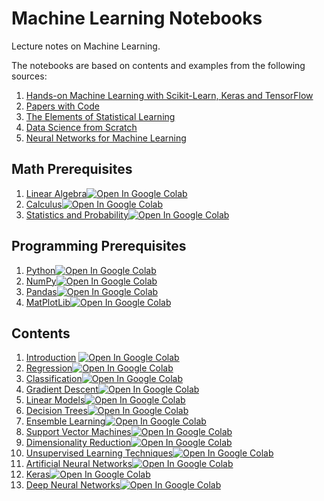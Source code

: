 # Machine Learning Notebooks

Lecture notes on Machine Learning.

The notebooks are based on contents and examples from the following sources: 

1. [Hands-on Machine Learning with Scikit-Learn, Keras and TensorFlow](https://www.oreilly.com/library/view/hands-on-machine-learning/9781492032632/)
2. [Papers with Code](https://paperswithcode.com/sota)
3. [The Elements of Statistical Learning](https://web.stanford.edu/~hastie/ElemStatLearn/)
4. [Data Science from Scratch](https://www.oreilly.com/library/view/data-science-from/9781492041122/)
5. [Neural Networks for Machine Learning](https://www.youtube.com/playlist?list=PLoRl3Ht4JOcdU872GhiYWf6jwrk_SNhz9) 

## Math Prerequisites

1. [Linear Algebra](/00_math_prerequisites/linear_algebra.ipynb)<a href="https://colab.research.google.com/github/riccardoberta/machine-learning/blob/master//00_math_prerequisites/linear_algebra.ipynb" target="_blank"><img src="https://colab.research.google.com/assets/colab-badge.svg" alt="Open In Google Colab"/></a>
2. [Calculus](/00_math_prerequisites/calculus.ipynb)<a href="https://colab.research.google.com/github/riccardoberta/machine-learning/blob/master/00_math_prerequisites/calculus.ipynb" target="_blank"><img src="https://colab.research.google.com/assets/colab-badge.svg" alt="Open In Google Colab"/></a>
3. [Statistics and Probability](/00_math_prerequisites/statistics.ipynb)<a href="https://colab.research.google.com/github/riccardoberta/machine-learning/blob/master/00_math_prerequisites/statistics.ipynb" target="_blank"><img src="https://colab.research.google.com/assets/colab-badge.svg" alt="Open In Google Colab"/></a>

## Programming Prerequisites

1. [Python](/00_tools_prerequisites/python.ipynb)<a href="https://colab.research.google.com/github/riccardoberta/machine-learning/blob/master/00_tools_prerequisites/python.ipynb" target="_blank"><img src="https://colab.research.google.com/assets/colab-badge.svg" alt="Open In Google Colab"/></a>
2. [NumPy](/00_tools_prerequisites/numpy.ipynb)<a href="https://colab.research.google.com/github/riccardoberta/machine-learning/blob/master/00_tools_prerequisites/numpy.ipynb" target="_blank"><img src="https://colab.research.google.com/assets/colab-badge.svg" alt="Open In Google Colab"/></a>
3. [Pandas](/00_tools_prerequisites/pandas.ipynb)<a href="https://colab.research.google.com/github/riccardoberta/machine-learning/blob/master/00_tools_prerequisites/pandas.ipynb" target="_blank"><img src="https://colab.research.google.com/assets/colab-badge.svg" alt="Open In Google Colab"/></a>
4. [MatPlotLib](/00_tools_prerequisites/matplotlib.ipynb)<a href="https://colab.research.google.com/github/riccardoberta/machine-learning/blob/master/00_tools_prerequisites/matplotlib.ipynb" target="_blank"><img src="https://colab.research.google.com/assets/colab-badge.svg" alt="Open In Google Colab"/></a>

## Contents

1. [Introduction](/01_introduction/introduction.ipynb)   <a href="https://colab.research.google.com/github/riccardoberta/machine-learning/blob/master/01_introduction/introduction.ipynb" target="_blank"><img src="https://colab.research.google.com/assets/colab-badge.svg" alt="Open In Google Colab"/></a>
2. [Regression](/02_regression/regression.ipynb)<a href="https://colab.research.google.com/github/riccardoberta/machine-learning/blob/master/02_regression/regression.ipynb" target="_blank"><img src="https://colab.research.google.com/assets/colab-badge.svg" alt="Open In Google Colab"/></a>
3. [Classification](/03_classification/classification.ipynb)<a href="https://colab.research.google.com/github/riccardoberta/machine-learning/blob/master/03_classification/classification.ipynb" target="_blank"><img src="https://colab.research.google.com/assets/colab-badge.svg" alt="Open In Google Colab"/></a>
4. [Gradient Descent](/04_gradient_descent/gradient_descent.ipynb)<a href="https://colab.research.google.com/github/riccardoberta/machine-learning/blob/master/04_gradient_descent/gradient_descent.ipynb" target="_blank"><img src="https://colab.research.google.com/assets/colab-badge.svg" alt="Open In Google Colab"/></a>
5. [Linear Models](/05_linear_models/linear_models.ipynb)<a href="https://cola/05_linear_models/linear_models.ipynb/09_dimensionality_reduction/dimensionality_reduction.ipynb" target="_blank"><img src="https://colab.research.google.com/assets/colab-badge.svg" alt="Open In Google Colab"/></a>
6. [Decision Trees](/06_decision_trees/decision_trees.ipynb)<a href="https://colab.research.google.com/github/riccardoberta/machine-learning/blob/master/06_decision_trees/decision_trees.ipynb" target="_blank"><img src="https://colab.research.google.com/assets/colab-badge.svg" alt="Open In Google Colab"/></a>
7. [Ensemble Learning](/07_ensemble_learning/ensemble_learning.ipynb)<a href="https://colab.research.google.com/github/riccardoberta/machine-learning/blob/master/07_ensemble_learning/ensemble_learning.ipynbb" target="_blank"><img src="https://colab.research.google.com/assets/colab-badge.svg" alt="Open In Google Colab"/></a>
8. [Support Vector Machines](/08_support_vector_machines/support_vector_machines.ipynb)<a href="https://colab.research.google.com/github/riccardoberta/machine-learning/blob/master/08_support_vector_machines/support_vector_machines.ipynb" target="_blank"><img src="https://colab.research.google.com/assets/colab-badge.svg" alt="Open In Google Colab"/></a>
9. [Dimensionality Reduction](/09_dimensionality_reduction/dimensionality_reduction.ipynb)<a href="https://colab.research.google.com/github/riccardoberta/machine-learning/blob/master/09_dimensionality_reduction/dimensionality_reduction.ipynb" target="_blank"><img src="https://colab.research.google.com/assets/colab-badge.svg" alt="Open In Google Colab"/></a>
10. [Unsupervised Learning Techniques](/10_unsupervised_learning_techniques/unsupervised_learning.ipynb)<a href="https://colab.research.google.com/github/riccardoberta/machine-learning/blob/master/10_unsupervised_learning_techniques/unsupervised_learning.ipynb" target="_blank"><img src="https://colab.research.google.com/assets/colab-badge.svg" alt="Open In Google Colab"/></a>
11. [Artificial Neural Networks](/11_artificial_neural_networks/artificial_neural_networks.ipynb)<a href="https://colab.research.google.com/github/riccardoberta/machine-learning/blob/master/11_artificial_neural_networks/artificial_neural_networks.ipynb" target="_blank"><img src="https://colab.research.google.com/assets/colab-badge.svg" alt="Open In Google Colab"/></a>
12. [Keras](/12_keras/keras.ipynb)<a href="https://colab.research.google.com/github/riccardoberta/machine-learning/blob/master/12_keras/keras.ipynb" target="_blank"><img src="https://colab.research.google.com/assets/colab-badge.svg" alt="Open In Google Colab"/></a>
13. [Deep Neural Networks](/13_deep_neural_networks/deep_neural_networks.ipynb)<a href="https://colab.research.google.com/github/riccardoberta/machine-learning/blob/master/13_deep_neural_networks/deep_neural_networks.ipynb" target="_blank"><img src="https://colab.research.google.com/assets/colab-badge.svg" alt="Open In Google Colab"/></a>
